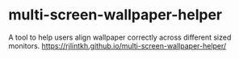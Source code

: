 # multi-screen-wallpaper-helper
A tool to help users align wallpaper correctly across different sized monitors.
https://rjlintkh.github.io/multi-screen-wallpaper-helper/
